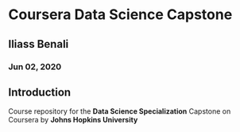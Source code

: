 # Coursera Data Science Capstone
## Iliass Benali 
### Jun 02, 2020 
## Introduction 
Course repository for the **Data Science Specialization** Capstone on Coursera by **Johns Hopkins University**
